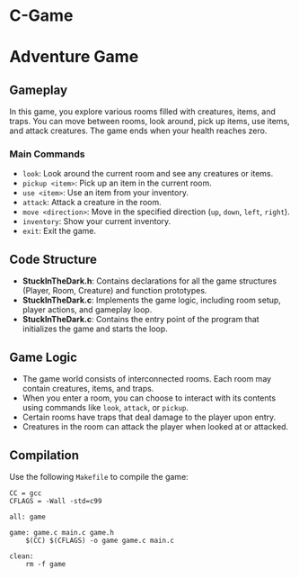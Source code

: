 # C-Game
# Adventure Game

## Gameplay

In this game, you explore various rooms filled with creatures, items, and traps. You can move between rooms, look around, pick up items, use items, and attack creatures. The game ends when your health reaches zero.

### Main Commands
- `look`: Look around the current room and see any creatures or items.
- `pickup <item>`: Pick up an item in the current room.
- `use <item>`: Use an item from your inventory.
- `attack`: Attack a creature in the room.
- `move <direction>`: Move in the specified direction (`up`, `down`, `left`, `right`).
- `inventory`: Show your current inventory.
- `exit`: Exit the game.

## Code Structure

- **StuckInTheDark.h**: Contains declarations for all the game structures (Player, Room, Creature) and function prototypes.
- **StuckInTheDark.c**: Implements the game logic, including room setup, player actions, and gameplay loop.
- **StuckInTheDark.c**: Contains the entry point of the program that initializes the game and starts the loop.

## Game Logic

- The game world consists of interconnected rooms. Each room may contain creatures, items, and traps.
- When you enter a room, you can choose to interact with its contents using commands like `look`, `attack`, or `pickup`.
- Certain rooms have traps that deal damage to the player upon entry.
- Creatures in the room can attack the player when looked at or attacked.

## Compilation

Use the following `Makefile` to compile the game:

```make
CC = gcc
CFLAGS = -Wall -std=c99

all: game

game: game.c main.c game.h
	$(CC) $(CFLAGS) -o game game.c main.c

clean:
	rm -f game
